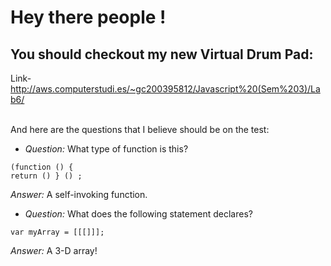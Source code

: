 # **Hey there people !**  <BR>
## You should checkout my new Virtual Drum Pad: <br>
Link- http://aws.computerstudi.es/~gc200395812/Javascript%20(Sem%203)/Lab6/ <br><br>

<p>And here are the questions that I believe should be on the test: </p>

* *Question:* What type of function is this?
```JS
(function () {
return () } () ;
```
*Answer:*  A self-invoking function.

* *Question:* What does the following statement declares?
```JS
var myArray = [[[]]];
```
*Answer:*  A 3-D array!

